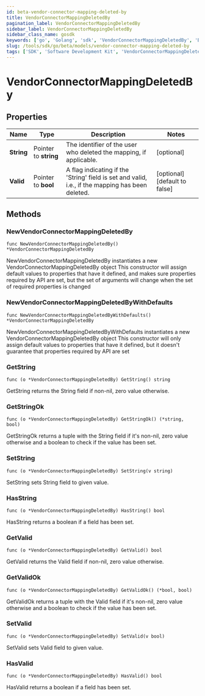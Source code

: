 ```yaml
---
id: beta-vendor-connector-mapping-deleted-by
title: VendorConnectorMappingDeletedBy
pagination_label: VendorConnectorMappingDeletedBy
sidebar_label: VendorConnectorMappingDeletedBy
sidebar_class_name: gosdk
keywords: ['go', 'Golang', 'sdk', 'VendorConnectorMappingDeletedBy', 'BetaVendorConnectorMappingDeletedBy'] 
slug: /tools/sdk/go/beta/models/vendor-connector-mapping-deleted-by
tags: ['SDK', 'Software Development Kit', 'VendorConnectorMappingDeletedBy', 'BetaVendorConnectorMappingDeletedBy']
---
```


# VendorConnectorMappingDeletedBy

## Properties

Name | Type | Description | Notes
------------ | ------------- | ------------- | -------------
**String** | Pointer to **string** | The identifier of the user who deleted the mapping, if applicable. | [optional] 
**Valid** | Pointer to **bool** | A flag indicating if the 'String' field is set and valid, i.e., if the mapping has been deleted. | [optional] [default to false]

## Methods

### NewVendorConnectorMappingDeletedBy

`func NewVendorConnectorMappingDeletedBy() *VendorConnectorMappingDeletedBy`

NewVendorConnectorMappingDeletedBy instantiates a new VendorConnectorMappingDeletedBy object
This constructor will assign default values to properties that have it defined,
and makes sure properties required by API are set, but the set of arguments
will change when the set of required properties is changed

### NewVendorConnectorMappingDeletedByWithDefaults

`func NewVendorConnectorMappingDeletedByWithDefaults() *VendorConnectorMappingDeletedBy`

NewVendorConnectorMappingDeletedByWithDefaults instantiates a new VendorConnectorMappingDeletedBy object
This constructor will only assign default values to properties that have it defined,
but it doesn't guarantee that properties required by API are set

### GetString

`func (o *VendorConnectorMappingDeletedBy) GetString() string`

GetString returns the String field if non-nil, zero value otherwise.

### GetStringOk

`func (o *VendorConnectorMappingDeletedBy) GetStringOk() (*string, bool)`

GetStringOk returns a tuple with the String field if it's non-nil, zero value otherwise
and a boolean to check if the value has been set.

### SetString

`func (o *VendorConnectorMappingDeletedBy) SetString(v string)`

SetString sets String field to given value.

### HasString

`func (o *VendorConnectorMappingDeletedBy) HasString() bool`

HasString returns a boolean if a field has been set.

### GetValid

`func (o *VendorConnectorMappingDeletedBy) GetValid() bool`

GetValid returns the Valid field if non-nil, zero value otherwise.

### GetValidOk

`func (o *VendorConnectorMappingDeletedBy) GetValidOk() (*bool, bool)`

GetValidOk returns a tuple with the Valid field if it's non-nil, zero value otherwise
and a boolean to check if the value has been set.

### SetValid

`func (o *VendorConnectorMappingDeletedBy) SetValid(v bool)`

SetValid sets Valid field to given value.

### HasValid

`func (o *VendorConnectorMappingDeletedBy) HasValid() bool`

HasValid returns a boolean if a field has been set.


